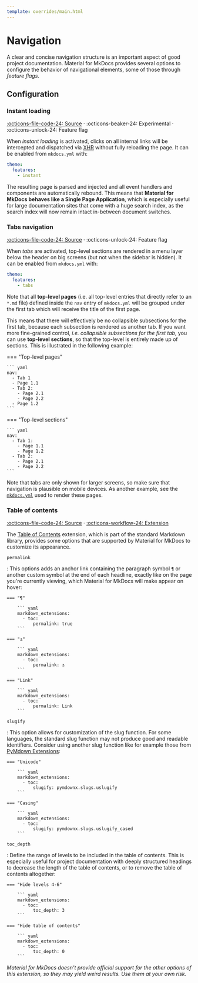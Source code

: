 ```yaml
---
template: overrides/main.html
---
```


# Navigation

A clear and concise navigation structure is an important aspect of good project 
documentation. Material for MkDocs provides several options to configure the
behavior of navigational elements, some of those through _feature flags_.

## Configuration

### Instant loading

[:octicons-file-code-24: Source][1] · :octicons-beaker-24: Experimental · 
:octicons-unlock-24: Feature flag

When _instant loading_ is activated, clicks on all internal links will be
intercepted and dispatched via [XHR][2] without fully reloading the page. It
can be enabled from `mkdocs.yml` with:

``` yaml
theme:
  features:
    - instant
```

The resulting page is parsed and injected and all event handlers and components
are automatically rebound. This means that __Material for MkDocs behaves like a
Single Page Application__, which is especially useful for large documentation
sites that come with a huge search index, as the search index will now remain
intact in-between document switches.

  [1]: https://github.com/squidfunk/mkdocs-material/blob/master/src/assets/javascripts/integrations/instant/index.ts
  [2]: https://developer.mozilla.org/en-US/docs/Web/API/XMLHttpRequest

### Tabs navigation

[:octicons-file-code-24: Source][3] · :octicons-unlock-24: Feature flag

When _tabs_ are activated, top-level sections are rendered in a menu layer
below the header on big screens (but not when the sidebar is hidden). It can be
enabled from `mkdocs.yml` with:

``` yaml
theme:
  features:
    - tabs
```

Note that all __top-level pages__ (i.e. all top-level entries that directly
refer to an `*.md` file) defined inside the `nav` entry of `mkdocs.yml` will be
grouped under the first tab which will receive the title of the first page.

This means that there will effectively be no collapsible subsections for the
first tab, because each subsection is rendered as another tab. If you want more
fine-grained control, _i.e. collapsible subsections for the first tab_, you can
use __top-level sections__, so that the top-level is entirely made up of
sections. This is illustrated in the following example:

=== "Top-level pages"

    ``` yaml
    nav:
      - Tab 1
      - Page 1.1
      - Tab 2:
        - Page 2.1
        - Page 2.2
      - Page 1.2
    ```

=== "Top-level sections"

    ``` yaml
    nav:
      - Tab 1:
        - Page 1.1
        - Page 1.2
      - Tab 2:
        - Page 2.1
        - Page 2.2
    ```

Note that tabs are only shown for larger screens, so make sure that navigation
is plausible on mobile devices. As another example, see the [`mkdocs.yml`][4]
used to render these pages.

[3]: https://github.com/squidfunk/mkdocs-material/blob/master/src/partials/tabs.html
[4]: https://github.com/squidfunk/mkdocs-material/blob/master/mkdocs.yml

### Table of contents

[:octicons-file-code-24: Source][5] · [:octicons-workflow-24: Extension][6]

The [Table of Contents][7] extension, which is part of the standard Markdown
library, provides some options that are supported by Material for MkDocs to
customize its appearance.

`permalink`

:   This options adds an anchor link containing the paragraph symbol `¶` or
    another custom symbol at the end of each headline, exactly like on the page
    you're currently viewing, which Material for MkDocs will make appear on
    hover:

    === "¶"

        ``` yaml
        markdown_extensions:
          - toc:
              permalink: true
        ```

    === "⚓︎"

        ``` yaml
        markdown_extensions:
          - toc:
              permalink: ⚓︎
        ```

    === "Link"

        ``` yaml
        markdown_extensions:
          - toc:
              permalink: Link
        ```

`slugify`

:   This option allows for customization of the slug function. For some
    languages, the standard slug function may not produce good and readable
    identifiers. Consider using another slug function like for example those
    from [PyMdown Extensions][8]:

    === "Unicode"

        ``` yaml
        markdown_extensions:
          - toc:
              slugify: pymdownx.slugs.uslugify
        ```

    === "Casing"

        ``` yaml
        markdown_extensions:
          - toc:
              slugify: pymdownx.slugs.uslugify_cased
        ```

`toc_depth`

:   Define the range of levels to be included in the table of contents. This is
    especially useful for project documentation with deeply structured headings
    to decrease the length of the table of contents, or to remove the table of
    contents altogether:

    === "Hide levels 4-6"

        ``` yaml
        markdown_extensions:
          - toc:
              toc_depth: 3
        ```

    === "Hide table of contents"

        ``` yaml
        markdown_extensions:
          - toc:
              toc_depth: 0
        ```

_Material for MkDocs doesn't provide official support for the other options of
this extension, so they may yield weird results. Use them at your own risk._

  [5]: https://github.com/squidfunk/mkdocs-material/blob/master/src/partials/toc.html
  [6]: https://python-markdown.github.io/extensions/toc/
  [7]: https://python-markdown.github.io/extensions/toc/#usage
  [8]: https://facelessuser.github.io/pymdown-extensions/extras/slugs/
